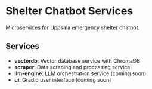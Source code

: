 # Shelter Chatbot Services

Microservices for Uppsala emergency shelter chatbot.

## Services

- **vectordb**: Vector database service with ChromaDB
- **scraper**: Data scraping and processing service
- **llm-engine**: LLM orchestration service (coming soon)
- **ui**: Gradio user interface (coming soon)
